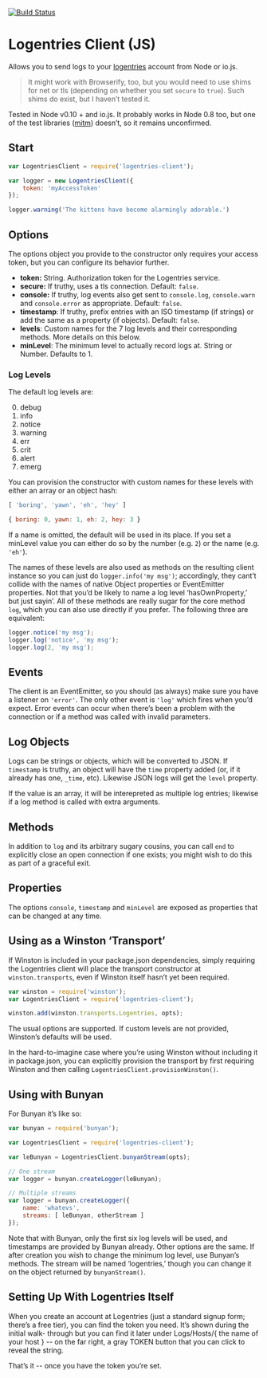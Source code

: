 [![Build Status](https://travis-ci.org/bathos/logentries-client.svg?branch=master)](https://travis-ci.org/bathos/logentries-client)

# Logentries Client (JS)

Allows you to send logs to your [logentries](https://www.logentries.com) account from Node or io.js.

> It might work with Browserify, too, but you would need to use shims for net
> or tls (depending on whether you set `secure` to `true`). Such shims do exist,
> but I haven’t tested it.

Tested in Node v0.10 + and io.js. It probably works in Node 0.8 too, but one of
the test libraries ([mitm](https://www.npmjs.com/package/mitm)) doesn’t, so it
remains unconfirmed.

## Start

```javascript
var LogentriesClient = require('logentries-client');

var logger = new LogentriesClient({
	token: 'myAccessToken'
});

logger.warning('The kittens have become alarmingly adorable.')
```

## Options

The options object you provide to the constructor only requires your access
token, but you can configure its behavior further.

 - **token:** String. Authorization token for the Logentries service.
 - **secure:** If truthy, uses a tls connection. Default: `false`.
 - **console:** If truthy, log events also get sent to `console.log`,
   `console.warn` and `console.error` as appropriate. Default: `false`.
 - **timestamp**: If truthy, prefix entries with an ISO timestamp (if strings)
   or add the same as a property (if objects). Default: `false`.
 - **levels**: Custom names for the 7 log levels and their corresponding
   methods. More details on this below.
 - **minLevel**: The minimum level to actually record logs at. String or
   Number. Defaults to 1.

### Log Levels

The default log levels are:

 0. debug
 1. info
 2. notice
 3. warning
 4. err
 5. crit
 6. alert
 7. emerg

You can provision the constructor with custom names for these levels with
either an array or an object hash:

```javascript
[ 'boring', 'yawn', 'eh', 'hey' ]

{ boring: 0, yawn: 1, eh: 2, hey: 3 }
```

If a name is omitted, the default will be used in its place. If you set a
minLevel value you can either do so by the number (e.g. `2`) or the name (e.g.
`'eh'`).

The names of these levels are also used as methods on the resulting client
instance so you can just do `logger.info('my msg')`; accordingly, they cant’t
collide with the names of native Object properties or EventEmitter properties.
Not that you’d be likely to name a log level ‘hasOwnProperty,’ but just sayin’.
All of these methods are really sugar for the core method `log`, which you can
also use directly if you prefer. The following three are equivalent:

```javascript
logger.notice('my msg');
logger.log('notice', 'my msg');
logger.log(2, 'my msg');
```

## Events

The client is an EventEmitter, so you should (as always) make sure you have a
listener on `'error'`. The only other event is `'log'` which fires when you’d
expect. Error events can occur when there’s been a problem with the connection
or if a method was called with invalid parameters.

## Log Objects

Logs can be strings or objects, which will be converted to JSON. If `timestamp`
is truthy, an object will have the `time` property added (or, if it already has
one, `_time`, etc). Likewise JSON logs will get the `level` property.

If the value is an array, it will be interepreted as multiple log entries;
likewise if a log method is called with extra arguments.

## Methods

In addition to `log` and its arbitrary sugary cousins, you can call `end` to
explicitly close an open connection if one exists; you might wish to do this as
part of a graceful exit.

## Properties

The options `console`, `timestamp` and `minLevel` are exposed as properties that
can be changed at any time.

## Using as a Winston ‘Transport’

If Winston is included in your package.json dependencies, simply requiring the
Logentries client will place the transport constructor at `winston.transports`,
even if Winston itself hasn’t yet been required.

```javascript
var winston = require('winston');
var LogentriesClient = require('logentries-client');

winston.add(winston.transports.Logentries, opts);
```

The usual options are supported. If custom levels are not provided, Winston’s
defaults will be used.

In the hard-to-imagine case where you’re using Winston without including it in
package.json, you can explicitly provision the transport by first requiring
Winston and then calling `LogentriesClient.provisionWinston()`.

## Using with Bunyan

For Bunyan it’s like so:

```javascript
var bunyan = require('bunyan');

var LogentriesClient = require('logentries-client');

var leBunyan = LogentriesClient.bunyanStream(opts);

// One stream
var logger = bunyan.createLogger(leBunyan);

// Multiple streams
var logger = bunyan.createLogger({
	name: 'whatevs',
	streams: [ leBunyan, otherStream ]
});
```

Note that with Bunyan, only the first six log levels will be used, and
timestamps are provided by Bunyan already. Other options are the same. If after
creation you wish to change the minimum log level, use Bunyan’s methods. The
stream will be named ‘logentries,’ though you can change it on the object
returned by `bunyanStream()`.

## Setting Up With Logentries Itself

When you create an account at Logentries (just a standard signup form; there’s a
free tier), you can find the token you need. It’s shown during the initial walk-
through but you can find it later under Logs/Hosts/{ the name of your host } --
on the far right, a gray TOKEN button that you can click to reveal the string.

That’s it -- once you have the token you’re set.